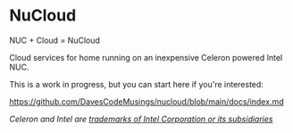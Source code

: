 # NuCloud
NUC + Cloud = NuCloud

Cloud services for home running on an inexpensive Celeron powered Intel NUC.

This is a work in progress, but you can start here if you're interested:

https://github.com/DavesCodeMusings/nucloud/blob/main/docs/index.md

_Celeron and Intel are [trademarks of Intel Corporation or its subsidiaries](https://www.intel.com/content/www/us/en/legal/trademarks.html)_
